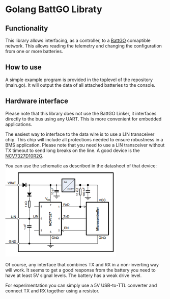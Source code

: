 # Golang BattGO Libraty

## Functionality
This library allows interfacing, as a controller, to a [BattGO](http://www.battgo.org/) comaptible network. This allows reading the telemetry and changing the configuration from one or more batteries.

## How to use
A simple example program is provided in the toplevel of the repository (main.go). It will output the data of all attached batteries to the console.

## Hardware interface
Please note that this library does not use the BattGO Linker, it interfaces directly to the bus using any UART. This is more convenient for embedded applications. 

The easiest way to interface to the data wire is to use a LIN transceiver chip. This chip will include all protections needed to ensure robustness in a BMS application. Please note that you need to use a LIN transceiver without TX timeout to send long breaks on the line. A good device is the [NCV7327D10R2G](https://eu.mouser.com/datasheet/2/308/1/NCV7327_D-2317507.pdf). 

You can use the schematic as described in the datasheet of that device:
![NCV7237 schematic](media/schematic.png)

Of course, any interface that combines TX and RX in a non-inverting way will work. It seems to get a good response from the battery you need to have at least 5V signal levels. The battery has a weak drive level.

For experimentation you can simply use a 5V USB-to-TTL converter and connect TX and RX together using a resistor. 
